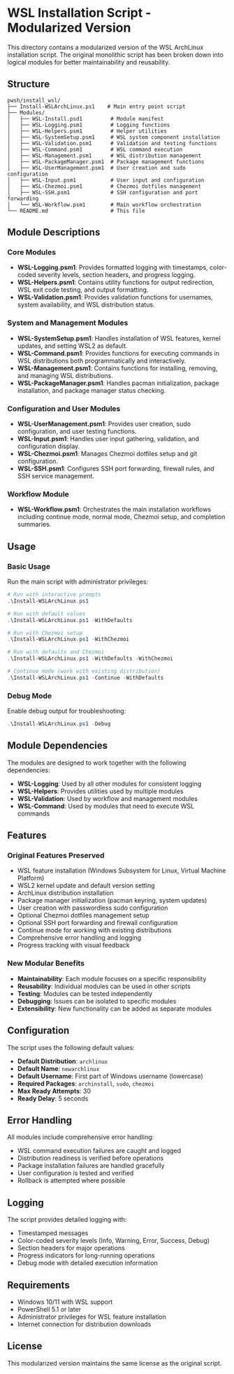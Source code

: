 # WSL Installation Script - Modularized Version

This directory contains a modularized version of the WSL ArchLinux installation script. The original monolithic script has been broken down into logical modules for better maintainability and reusability.

## Structure

```
pwsh/install_wsl/
├── Install-WSLArchLinux.ps1    # Main entry point script
├── Modules/
│   ├── WSL-Install.psd1         # Module manifest
│   ├── WSL-Logging.psm1         # Logging functions
│   ├── WSL-Helpers.psm1         # Helper utilities
│   ├── WSL-SystemSetup.psm1     # WSL system component installation
│   ├── WSL-Validation.psm1      # Validation and testing functions
│   ├── WSL-Command.psm1         # WSL command execution
│   ├── WSL-Management.psm1      # WSL distribution management
│   ├── WSL-PackageManager.psm1  # Package management functions
│   ├── WSL-UserManagement.psm1  # User creation and sudo configuration
│   ├── WSL-Input.psm1           # User input and configuration
│   ├── WSL-Chezmoi.psm1         # Chezmoi dotfiles management
│   ├── WSL-SSH.psm1             # SSH configuration and port forwarding
│   └── WSL-Workflow.psm1        # Main workflow orchestration
└── README.md                    # This file
```

## Module Descriptions

### Core Modules

- **WSL-Logging.psm1**: Provides formatted logging with timestamps, color-coded severity levels, section headers, and progress logging.
- **WSL-Helpers.psm1**: Contains utility functions for output redirection, WSL exit code testing, and output formatting.
- **WSL-Validation.psm1**: Provides validation functions for usernames, system availability, and WSL distribution status.

### System and Management Modules

- **WSL-SystemSetup.psm1**: Handles installation of WSL features, kernel updates, and setting WSL2 as default.
- **WSL-Command.psm1**: Provides functions for executing commands in WSL distributions both programmatically and interactively.
- **WSL-Management.psm1**: Contains functions for installing, removing, and managing WSL distributions.
- **WSL-PackageManager.psm1**: Handles pacman initialization, package installation, and package manager status checking.

### Configuration and User Modules

- **WSL-UserManagement.psm1**: Provides user creation, sudo configuration, and user testing functions.
- **WSL-Input.psm1**: Handles user input gathering, validation, and configuration display.
- **WSL-Chezmoi.psm1**: Manages Chezmoi dotfiles setup and git configuration.
- **WSL-SSH.psm1**: Configures SSH port forwarding, firewall rules, and SSH service management.

### Workflow Module

- **WSL-Workflow.psm1**: Orchestrates the main installation workflows including continue mode, normal mode, Chezmoi setup, and completion summaries.

## Usage

### Basic Usage

Run the main script with administrator privileges:

```powershell
# Run with interactive prompts
.\Install-WSLArchLinux.ps1

# Run with default values
.\Install-WSLArchLinux.ps1 -WithDefaults

# Run with Chezmoi setup
.\Install-WSLArchLinux.ps1 -WithChezmoi

# Run with defaults and Chezmoi
.\Install-WSLArchLinux.ps1 -WithDefaults -WithChezmoi

# Continue mode (work with existing distribution)
.\Install-WSLArchLinux.ps1 -Continue -WithDefaults
```

### Debug Mode

Enable debug output for troubleshooting:

```powershell
.\Install-WSLArchLinux.ps1 -Debug
```

## Module Dependencies

The modules are designed to work together with the following dependencies:

- **WSL-Logging**: Used by all other modules for consistent logging
- **WSL-Helpers**: Provides utilities used by multiple modules
- **WSL-Validation**: Used by workflow and management modules
- **WSL-Command**: Used by modules that need to execute WSL commands

## Features

### Original Features Preserved

- WSL feature installation (Windows Subsystem for Linux, Virtual Machine Platform)
- WSL2 kernel update and default version setting
- ArchLinux distribution installation
- Package manager initialization (pacman keyring, system updates)
- User creation with passwordless sudo configuration
- Optional Chezmoi dotfiles management setup
- Optional SSH port forwarding and firewall configuration
- Continue mode for working with existing distributions
- Comprehensive error handling and logging
- Progress tracking with visual feedback

### New Modular Benefits

- **Maintainability**: Each module focuses on a specific responsibility
- **Reusability**: Individual modules can be used in other scripts
- **Testing**: Modules can be tested independently
- **Debugging**: Issues can be isolated to specific modules
- **Extensibility**: New functionality can be added as separate modules

## Configuration

The script uses the following default values:

- **Default Distribution**: `archlinux`
- **Default Name**: `newarchlinux`
- **Default Username**: First part of Windows username (lowercase)
- **Required Packages**: `archinstall`, `sudo`, `chezmoi`
- **Max Ready Attempts**: 30
- **Ready Delay**: 5 seconds

## Error Handling

All modules include comprehensive error handling:

- WSL command execution failures are caught and logged
- Distribution readiness is verified before operations
- Package installation failures are handled gracefully
- User configuration is tested and verified
- Rollback is attempted where possible

## Logging

The script provides detailed logging with:

- Timestamped messages
- Color-coded severity levels (Info, Warning, Error, Success, Debug)
- Section headers for major operations
- Progress indicators for long-running operations
- Debug mode with detailed execution information

## Requirements

- Windows 10/11 with WSL support
- PowerShell 5.1 or later
- Administrator privileges for WSL feature installation
- Internet connection for distribution downloads

## License

This modularized version maintains the same license as the original script.